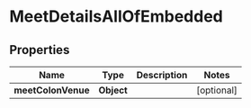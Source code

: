 

# MeetDetailsAllOfEmbedded


## Properties

| Name | Type | Description | Notes |
|------------ | ------------- | ------------- | -------------|
|**meetColonVenue** | **Object** |  |  [optional] |



